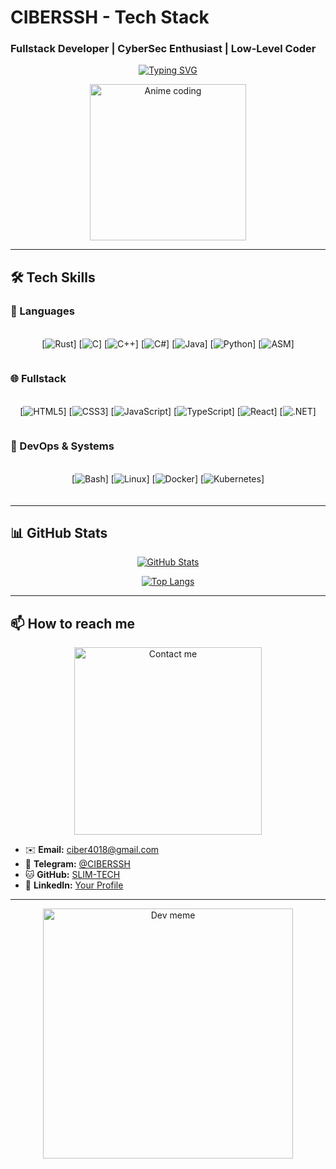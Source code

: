# CIBERSSH - Tech Stack
### Fullstack Developer | CyberSec Enthusiast | Low-Level Coder

<div align="center">

[![Typing SVG](https://readme-typing-svg.demolab.com?font=Fira+Code&size=24&duration=3000&pause=1000&color=7E3ACE&width=500&lines=C+Rust+Coder;Fullstack+Wizard;Linux+Enthusiast;Cybersec+Researcher)](https://git.io/typing-svg)

<img src="https://i.imgur.com/3QZg7cG.gif" width="250" alt="Anime coding">

</div>

---

## 🛠️ Tech Skills

### 🔮 Languages
<div align="center" style="display: flex; flex-wrap: wrap; justify-content: center; gap: 15px; margin: 20px 0;">

[![Rust](https://img.shields.io/badge/Rust-000000?style=for-the-badge&logo=rust&logoColor=white)]
[![C](https://img.shields.io/badge/C-A8B9CC?style=for-the-badge&logo=c&logoColor=black)]
[![C++](https://img.shields.io/badge/C++-00599C?style=for-the-badge&logo=c%2B%2B&logoColor=white)]
[![C#](https://img.shields.io/badge/C%23-239120?style=for-the-badge&logo=c-sharp&logoColor=white)]
[![Java](https://img.shields.io/badge/Java-007396?style=for-the-badge&logo=java&logoColor=white)]
[![Python](https://img.shields.io/badge/Python-3776AB?style=for-the-badge&logo=python&logoColor=white)]
[![ASM](https://img.shields.io/badge/ASM-000000?style=for-the-badge&logo=assemblyscript&logoColor=white)]

</div>

### 🌐 Fullstack
<div align="center" style="display: flex; flex-wrap: wrap; justify-content: center; gap: 15px; margin: 20px 0;">

[![HTML5](https://img.shields.io/badge/HTML5-E34F26?style=for-the-badge&logo=html5&logoColor=white)]
[![CSS3](https://img.shields.io/badge/CSS3-1572B6?style=for-the-badge&logo=css3&logoColor=white)]
[![JavaScript](https://img.shields.io/badge/JavaScript-F7DF1E?style=for-the-badge&logo=javascript&logoColor=black)]
[![TypeScript](https://img.shields.io/badge/TypeScript-3178C6?style=for-the-badge&logo=typescript&logoColor=white)]
[![React](https://img.shields.io/badge/React-61DAFB?style=for-the-badge&logo=react&logoColor=black)]
[![.NET](https://img.shields.io/badge/.NET-512BD4?style=for-the-badge&logo=dotnet&logoColor=white)]

</div>

### 🐧 DevOps & Systems
<div align="center" style="display: flex; flex-wrap: wrap; justify-content: center; gap: 15px; margin: 20px 0;">

[![Bash](https://img.shields.io/badge/Bash-4EAA25?style=for-the-badge&logo=gnu-bash&logoColor=white)]
[![Linux](https://img.shields.io/badge/Linux-FCC624?style=for-the-badge&logo=linux&logoColor=black)]
[![Docker](https://img.shields.io/badge/Docker-2496ED?style=for-the-badge&logo=docker&logoColor=white)]
[![Kubernetes](https://img.shields.io/badge/Kubernetes-326CE5?style=for-the-badge&logo=kubernetes&logoColor=white)]

</div>

---

## 📊 GitHub Stats

<div align="center">

[![GitHub Stats](https://github-readme-stats.vercel.app/api?username=SLIM-TECH&show_icons=true&theme=dark&hide_border=true)](https://github.com/SLIM-TECH)

[![Top Langs](https://github-readme-stats.vercel.app/api/top-langs/?username=SLIM-TECH&layout=compact&theme=dark&hide_border=true)](https://github.com/SLIM-TECH)

</div>

---

## 📫 How to reach me

<div align="center">

<img src="https://i.imgur.com/5z8vW9x.png" width="300" alt="Contact me">

</div>

- ✉️ **Email:** ciber4018@gmail.com  
- 💬 **Telegram:** [@CIBERSSH](https://t.me/CIBERSSH)  
- 🐱 **GitHub:** [SLIM-TECH](https://github.com/SLIM-TECH)  
- 💼 **LinkedIn:** [Your Profile](https://linkedin.com/in/yourprofile)  

---

<div align="center">

<img src="https://i.imgur.com/7QY7B3a.png" width="400" alt="Dev meme">

</div>
